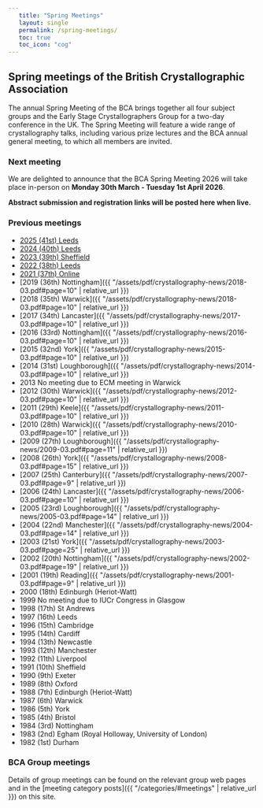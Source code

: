 ```yaml
---
   title: "Spring Meetings"
   layout: single
   permalink: /spring-meetings/
   toc: true
   toc_icon: "cog"
---
```


## Spring meetings of the British Crystallographic Association

The annual Spring Meeting of the BCA brings together all four subject groups and the Early Stage Crystallographers Group for a two-day conference in the UK. The Spring Meeting will feature a wide range of crystallography talks, including various prize lectures and the BCA annual general meeting, to which all members are invited.

### Next meeting

We are delighted to announce that the BCA Spring Meeting 2026 will take place in-person on **Monday 30th March - Tuesday 1st April 2026**.

**Abstract submission and registration links will be posted here when live.**


### Previous meetings
- [2025 (41st) Leeds]()
- [2024 (40th) Leeds]()
- [2023 (39th) Sheffield]()
- [2022 (38th) Leeds]()
- [2021 (37th) Online]()
- [2019 (36th) Nottingham]({{ "/assets/pdf/crystallography-news/2018-03.pdf#page=10" | relative_url }})
- [2018 (35th) Warwick]({{ "/assets/pdf/crystallography-news/2018-03.pdf#page=10" | relative_url }})
- [2017 (34th) Lancaster]({{ "/assets/pdf/crystallography-news/2017-03.pdf#page=10" | relative_url }})
- [2016 (33rd) Nottingham]({{ "/assets/pdf/crystallography-news/2016-03.pdf#page=10" | relative_url }})
- [2015 (32nd) York]({{ "/assets/pdf/crystallography-news/2015-03.pdf#page=10" | relative_url }})
- [2014 (31st) Loughborough]({{ "/assets/pdf/crystallography-news/2014-03.pdf#page=10" | relative_url }})
- 2013 No meeting due to ECM meeting in Warwick
- [2012 (30th) Warwick]({{ "/assets/pdf/crystallography-news/2012-03.pdf#page=10" | relative_url }})
- [2011 (29th) Keele]({{ "/assets/pdf/crystallography-news/2011-03.pdf#page=10" | relative_url }})
- [2010 (28th) Warwick]({{ "/assets/pdf/crystallography-news/2010-03.pdf#page=10" | relative_url }})
- [2009 (27th) Loughborough]({{ "/assets/pdf/crystallography-news/2009-03.pdf#page=11" | relative_url }})
- [2008 (26th) York]({{ "/assets/pdf/crystallography-news/2008-03.pdf#page=15" | relative_url }})
- [2007 (25th) Canterbury]({{ "/assets/pdf/crystallography-news/2007-03.pdf#page=9" | relative_url }})
- [2006 (24th) Lancaster]({{ "/assets/pdf/crystallography-news/2006-03.pdf#page=10" | relative_url }})
- [2005 (23rd) Loughborough]({{ "/assets/pdf/crystallography-news/2005-03.pdf#page=14" | relative_url }})
- [2004 (22nd) Manchester]({{ "/assets/pdf/crystallography-news/2004-03.pdf#page=14" | relative_url }})
- [2003 (21st) York]({{ "/assets/pdf/crystallography-news/2003-03.pdf#page=25" | relative_url }})
- [2002 (20th) Nottingham]({{ "/assets/pdf/crystallography-news/2002-03.pdf#page=19" | relative_url }})
- [2001 (19th) Reading]({{ "/assets/pdf/crystallography-news/2001-03.pdf#page=9" | relative_url }})
- 2000 (18th) Edinburgh (Heriot-Watt)
- 1999 No meeting due to IUCr Congress in Glasgow
- 1998 (17th) St Andrews
- 1997 (16th) Leeds
- 1996 (15th) Cambridge
- 1995 (14th) Cardiff
- 1994 (13th) Newcastle
- 1993 (12th) Manchester
- 1992 (11th) Liverpool
- 1991 (10th) Sheffield
- 1990  (9th)  Exeter
- 1989  (8th)  Oxford
- 1988  (7th)  Edinburgh (Heriot-Watt)
- 1987  (6th)  Warwick
- 1986  (5th)  York
- 1985  (4th)  Bristol
- 1984  (3rd)  Nottingham
- 1983  (2nd)  Egham (Royal Holloway, University of London)
- 1982  (1st)  Durham

### BCA Group meetings

Details of group meetings can be found on the relevant group web pages and in the [meeting category posts]({{ "/categories/#meetings" | relative_url }}) on this site.
